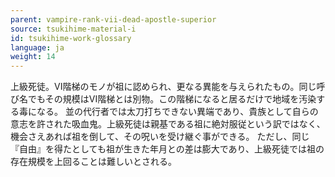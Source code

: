 ```yaml
---
parent: vampire-rank-vii-dead-apostle-superior
source: tsukihime-material-i
id: tsukihime-work-glossary
language: ja
weight: 14
---
```


上級死徒。VI階梯のモノが祖に認められ、更なる異能を与えられたもの。同じ呼び名でもその規模はVI階梯とは別物。この階梯になると居るだけで地域を汚染する毒になる。
並の代行者では太刀打ちできない異端であり、貴族として自らの意志を許された吸血鬼。上級死徒は親基である祖に絶対服従という訳ではなく、機会さえあれば祖を倒して、その呪いを受け継ぐ事ができる。
ただし、同じ『自由』を得たとしても祖が生きた年月との差は膨大であり、上級死徒では祖の存在規模を上回ることは難しいとされる。
